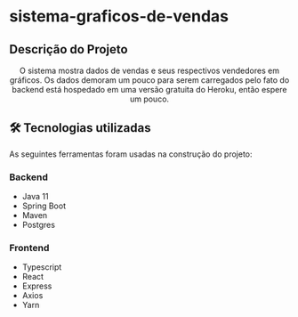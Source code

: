 # sistema-graficos-de-vendas

## Descrição do Projeto
<p align="center">O sistema mostra dados de vendas e seus respectivos vendedores em gráficos.
Os dados demoram um pouco para serem carregados pelo fato do backend está hospedado em uma 
versão gratuita do Heroku, então espere um pouco.</p>

## 🛠 Tecnologias utilizadas 

As seguintes ferramentas foram usadas na construção do projeto:

### Backend
- Java 11
- Spring Boot
- Maven
- Postgres

### Frontend
- Typescript
- React
- Express
- Axios
- Yarn
